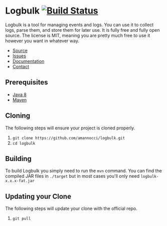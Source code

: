 # Logbulk [![Build Status](https://travis-ci.org/amannocci/logbulk.svg?branch=master)](https://travis-ci.org/amannocci/logbulk)
Logbulk is a tool for managing events and logs. You can use it to collect logs, parse them, and store them for later use.
It is fully free and fully open source. The license is MIT, meaning you are pretty much free to use it however you want in whatever way.
* [Source](https://github.com/amannocci/logbulk)
* [Issues](https://github.com/amannocci/logbulk/issues)
* [Documentation](https://github.com/amannocci/logbulk/wiki)
* [Contact](mailto:adrien.mannocci@gmail.com)

## Prerequisites
* [Java 8](http://www.oracle.com/technetwork/java/javase/downloads/index.html)
* [Maven](https://maven.apache.org/download.cgi)

## Cloning
The following steps will ensure your project is cloned properly.

1. `git clone https://github.com/amannocci/logbulk.git`
2. `cd logbulk`

## Building
To build Logbulk you simply need to run the `mvn` command. You can find the compiled
JAR files in `./target` but in most cases you'll only need `logbulk-x.x.x-fat.jar`

## Updating your Clone
The following steps will update your clone with the official repo.

1. `git pull`
